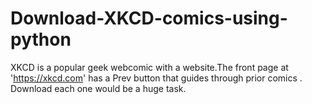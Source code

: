 # Download-XKCD-comics-using-python
XKCD is a popular geek webcomic with a website.The front page at 'https://xkcd.com' has a Prev button that guides through prior comics . Download each one would be a huge task.
